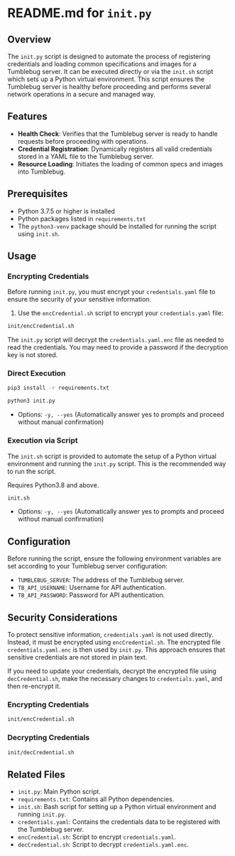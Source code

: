 
# README.md for `init.py`

## Overview
The `init.py` script is designed to automate the process of registering credentials and loading common specifications and images for a Tumblebug server. It can be executed directly or via the `init.sh` script which sets up a Python virtual environment. This script ensures the Tumblebug server is healthy before proceeding and performs several network operations in a secure and managed way.

## Features
- **Health Check**: Verifies that the Tumblebug server is ready to handle requests before proceeding with operations.
- **Credential Registration**: Dynamically registers all valid credentials stored in a YAML file to the Tumblebug server.
- **Resource Loading**: Initiates the loading of common specs and images into Tumblebug.

## Prerequisites
- Python 3.7.5 or higher is installed
- Python packages listed in `requirements.txt`
- The `python3-venv` package should be installed for running the script using `init.sh`.

## Usage

### Encrypting Credentials
Before running `init.py`, you must encrypt your `credentials.yaml` file to ensure the security of your sensitive information.

1. Use the `encCredential.sh` script to encrypt your `credentials.yaml` file:
```bash
init/encCredential.sh
```

The `init.py` script will decrypt the `credentials.yaml.enc` file as needed to read the credentials. You may need to provide a password if the decryption key is not stored.


### Direct Execution
```bash
pip3 install -r requirements.txt
```

```bash
python3 init.py
```

- Options: `-y, --yes` (Automatically answer yes to prompts and proceed without manual confirmation)

### Execution via Script
The `init.sh` script is provided to automate the setup of a Python virtual environment and running the `init.py` script. This is the recommended way to run the script.

Requires Python3.8 and above.

```bash
init.sh
```
- Options: `-y, --yes` (Automatically answer yes to prompts and proceed without manual confirmation)

## Configuration
Before running the script, ensure the following environment variables are set according to your Tumblebug server configuration:
- `TUMBLEBUG_SERVER`: The address of the Tumblebug server.
- `TB_API_USERNAME`: Username for API authentication.
- `TB_API_PASSWORD`: Password for API authentication.

## Security Considerations
To protect sensitive information, `credentials.yaml` is not used directly. Instead, it must be encrypted using `encCredential.sh`. The encrypted file `credentials.yaml.enc` is then used by `init.py`. This approach ensures that sensitive credentials are not stored in plain text.

If you need to update your credentials, decrypt the encrypted file using `decCredential.sh`, make the necessary changes to `credentials.yaml`, and then re-encrypt it.

### Encrypting Credentials
```bash
init/encCredential.sh
```

### Decrypting Credentials
```bash
init/decCredential.sh
```

## Related Files
- `init.py`: Main Python script.
- `requirements.txt`: Contains all Python dependencies.
- `init.sh`: Bash script for setting up a Python virtual environment and running `init.py`.
- `credentials.yaml`: Contains the credentials data to be registered with the Tumblebug server.
- `encCredential.sh`: Script to encrypt `credentials.yaml`.
- `decCredential.sh`: Script to decrypt `credentials.yaml.enc`.